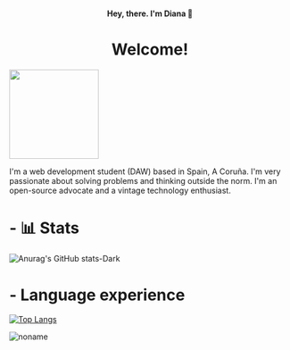 
<h4 align="center"> Hey, there. I'm Diana 👋</h4>
<h1 align="center"> Welcome!  </h1>

<img src="https://user-images.githubusercontent.com/61323569/227303147-1d821b5c-ad5b-4e95-b099-8613e0aa5989.png" height=160>

I'm a web development student (DAW) based in Spain, A Coruña. I'm very passionate about solving problems and thinking outside the norm. I'm an open-source advocate and a vintage technology enthusiast. 

<h1> - 📊 Stats</h1>

<!-- DARK MODE -->
![Anurag's GitHub stats-Dark](https://github-readme-stats.vercel.app/api?username=noihirsch&show_icons=true&theme=vue-dark#gh-dark-mode-only)


<h1> - Language experience </h1>


<!-- DARK MODE -->

[![Top Langs](https://github-readme-stats.vercel.app/api/top-langs/?username=noihirsch&layout=compact&theme=vue-dark#gh-dark-mode-only)](https://github.com/noihirsch/github-readme-stats)



![noname](https://user-images.githubusercontent.com/61323569/227303147-1d821b5c-ad5b-4e95-b099-8613e0aa5989.png)
